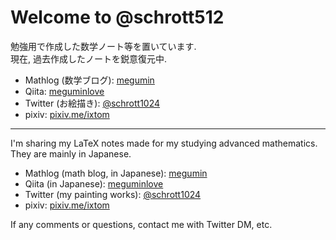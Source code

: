 # Welcome to @schrott512
勉強用で作成した数学ノート等を置いています.<br>
現在, 過去作成したノートを鋭意復元中.
- Mathlog (数学ブログ): [megumin](https://mathlog.info/users/1221/articles)
- Qiita: [meguminlove](https://qiita.com/meguminlove)
- Twitter (お絵描き): [@schrott1024](https://twitter.com/schrott1024)
- pixiv: [pixiv.me/ixtom](https://pixiv.me/ixtom)

---

I'm sharing my LaTeX notes made for my studying advanced mathematics.<br>
They are mainly in Japanese.
- Mathlog (math blog, in Japanese): [megumin](https://mathlog.info/users/1221/articles)
- Qiita (in Japanese): [meguminlove](https://qiita.com/meguminlove)
- Twitter (my painting works): [@schrott1024](https://twitter.com/schrott1024)
- pixiv: [pixiv.me/ixtom](https://pixiv.me/ixtom)

If any comments or questions, contact me with Twitter DM, etc.